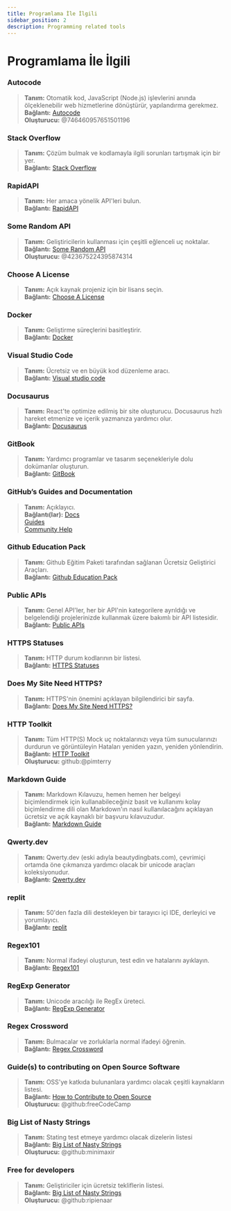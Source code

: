 ```yaml
---
title: Programlama İle İlgili
sidebar_position: 2
description: Programming related tools
---
```


# Programlama İle İlgili

### Autocode
> __Tanım:__ Otomatik kod, JavaScript (Node.js) işlevlerini anında ölçeklenebilir web hizmetlerine dönüştürür, yapılandırma gerekmez.   <br/>
__Bağlantı:__ [Autocode](https://autocode.com/)  <br/>
__Oluşturucu:__ @746460957651501196

### Stack Overflow
> __Tanım:__ Çözüm bulmak ve kodlamayla ilgili sorunları tartışmak için bir yer.  <br/>
__Bağlantı:__ [Stack Overflow](https://stackoverflow.com/)

### RapidAPI
> __Tanım:__ Her amaca yönelik API'leri bulun.  <br/>
__Bağlantı:__ [RapidAPI](https://rapidapi.com/)

### Some Random API
> __Tanım:__ Geliştiricilerin kullanması için çeşitli eğlenceli uç noktalar.  <br/>
__Bağlantı:__ [Some Random API](https://some-random-api.ml/)  <br/>
__Oluşturucu:__ @423675224395874314 

### Choose A License
> __Tanım:__ Açık kaynak projeniz için bir lisans seçin.   <br/>
__Bağlantı:__ [Choose A License](https://choosealicense.com/)

### Docker
> __Tanım:__ Geliştirme süreçlerini basitleştirir.   <br/>
__Bağlantı:__ [Docker](https://www.docker.com/)

### Visual Studio Code
> __Tanım:__ Ücretsiz ve en büyük kod düzenleme aracı. <br/>
__Bağlantı:__ [Visual studio code](https://code.visualstudio.com)  

### Docusaurus
> __Tanım:__ React'te optimize edilmiş bir site oluşturucu. Docusaurus hızlı hareket etmenize ve içerik yazmanıza yardımcı olur.   <br/>
__Bağlantı:__ [Docusaurus](https://docusaurus.io/)

### GitBook
> __Tanım:__ Yardımcı programlar ve tasarım seçenekleriyle dolu dokümanlar oluşturun.  <br/>
__Bağlantı:__ [GitBook](https://www.gitbook.com/)

### GitHub’s Guides and Documentation
> __Tanım:__ Açıklayıcı.   <br/>
__Bağlantı(lar):__ 
[Docs](https://docs.github.com/en)   <br/>
[Guides](https://guides.github.com/)   <br/>
[Community Help](https://github.community/)

### Github Education Pack
> __Tanım:__ Github Eğitim Paketi tarafından sağlanan Ücretsiz Geliştirici Araçları.   <br/>
__Bağlantı:__ [Github Education Pack](https://education.github.com/)

### Public APIs
> __Tanım:__ Genel API'ler, her bir API'nin kategorilere ayrıldığı ve belgelendiği projelerinizde kullanmak üzere bakımlı bir API listesidir.   <br/>
__Bağlantı:__ [Public APIs](https://github.com/public-apis/public-apis)

### HTTPS Statuses
> __Tanım:__ HTTP durum kodlarının bir listesi.   <br/>
__Bağlantı:__ [HTTPS Statuses](https://httpstatuses.com/)

### Does My Site Need HTTPS?
> __Tanım:__ HTTPS'nin önemini açıklayan bilgilendirici bir sayfa.  <br/>
__Bağlantı:__ [Does My Site Need HTTPS?](https://doesmysiteneedhttps.com/)

### HTTP Toolkit
> __Tanım:__ Tüm HTTP(S) Mock uç noktalarınızı veya tüm sunucularınızı durdurun ve görüntüleyin Hataları yeniden yazın, yeniden yönlendirin.  <br/>
__Bağlantı:__ [HTTP Toolkit](https://httptoolkit.tech/)  <br/>
__Oluşturucu:__ github:@pimterry

### Markdown Guide
> __Tanım:__ Markdown Kılavuzu, hemen hemen her belgeyi biçimlendirmek için kullanabileceğiniz basit ve kullanımı kolay biçimlendirme dili olan Markdown'ın nasıl kullanılacağını açıklayan ücretsiz ve açık kaynaklı bir başvuru kılavuzudur.   <br/>
__Bağlantı:__ [Markdown Guide](https://www.markdownguide.org/)

### Qwerty.dev
> __Tanım:__ Qwerty.dev (eski adıyla beautydingbats.com), çevrimiçi ortamda öne çıkmanıza yardımcı olacak bir unicode araçları koleksiyonudur.   <br/>
__Bağlantı:__ [Qwerty.dev](https://qwerty.dev/)

### replit
> __Tanım:__ 50'den fazla dili destekleyen bir tarayıcı içi IDE, derleyici ve yorumlayıcı.   <br/>
__Bağlantı:__ [replit](https://replit.com/)

### Regex101
> __Tanım:__ Normal ifadeyi oluşturun, test edin ve hatalarını ayıklayın.   <br/>
__Bağlantı:__ [Regex101](https://regex101.com/)

### RegExp Generator
> __Tanım:__ Unicode aracılığı ile RegEx üreteci.   <br/>
__Bağlantı:__ [RegExp Generator](https://apps.timwhitlock.info/js/regex#)

### Regex Crossword
> __Tanım:__ Bulmacalar ve zorluklarla normal ifadeyi öğrenin.   <br/>
__Bağlantı:__ [Regex Crossword](https://regexcrossword.com/)

### Guide(s) to contributing on Open Source Software
> __Tanım:__ OSS'ye katkıda bulunanlara yardımcı olacak çeşitli kaynakların listesi. <br/>
__Bağlantı:__ [How to Contribute to Open Source](https://github.com/freeCodeCamp/how-to-contribute-to-open-source) <br/>
__Oluşturucu:__ @github:freeCodeCamp

### Big List of Nasty Strings
> __Tanım:__ Stating test etmeye yardımcı olacak dizelerin listesi <br/>
__Bağlantı:__ [Big List of Nasty Strings](https://github.com/minimaxir/big-list-of-naughty-strings) <br/>
__Oluşturucu:__ @github:minimaxir

### Free for developers
> __Tanım:__ Geliştiriciler için ücretsiz tekliflerin listesi. <br/>
__Bağlantı:__ [Big List of Nasty Strings](https://free-for.dev/#/) <br/>
__Oluşturucu:__ @github:ripienaar
